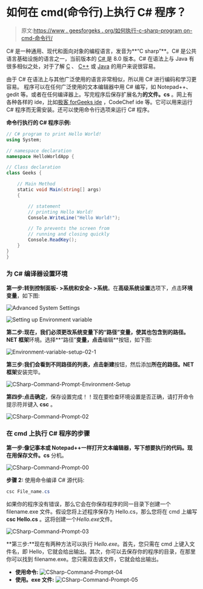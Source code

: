 # 如何在 cmd(命令行)上执行 C# 程序？

> 原文:[https://www . geesforgeks . org/如何执行-c-sharp-program on-cmd-命令行/](https://www.geeksforgeeks.org/how-to-execute-c-sharp-program-on-cmd-command-line/)

C# 是一种通用、现代和面向对象的编程语言，发音为**“C sharp”**。C# 是公共语言基础设施的语言之一，当前版本的 [C# ](https://www.geeksforgeeks.org/csharp-programming-language/) 是 8.0 版本。C# 在语法上与 Java 有很多相似之处，对于了解 [C](https://www.geeksforgeeks.org/c-programming-language/) 、 [C++](https://www.geeksforgeeks.org/c-plus-plus/) 或 [Java](https://www.geeksforgeeks.org/java/) 的用户来说很容易。

由于 C# 在语法上与其他广泛使用的语言非常相似，所以用 C# 进行编码和学习更容易。
程序可以在任何广泛使用的文本编辑器中用 C# 编写，如 Notepad++、gedit 等。或者在任何编译器上。写完程序后保存扩展名为**的文件。cs** 。网上有各种各样的 ide，比如[极客 forGeeks ide](https://ide.geeksforgeeks.org/) ，CodeChef ide 等。它可以用来运行 C# 程序而无需安装。还可以使用命令行选项来运行 C# 程序。

**命令行执行的 C# 程序示例:**

```cs
// C# program to print Hello World!
using System;

// namespace declaration
namespace HelloWorldApp {

// Class declaration
class Geeks {

    // Main Method
    static void Main(string[] args)
    {

        // statement
        // printing Hello World!
        Console.WriteLine("Hello World!");

        // To prevents the screen from
        // running and closing quickly
        Console.ReadKey();
    }
}
}
```

### 为 C# 编译器设置环境

**第一步:**转到**控制面板- >系统和安全- >系统**。在**高级系统设置**选项下，点击**环境变量**，如下图:

![Advanced System Settings](img/aafc754c092fea19ccc192eae27b2f13.png)

![Setting up Environment variable](img/18baf4ace6da951b1986678e95229da1.png)

**第二步:**现在，我们必须更改系统变量下的**“路径”**变量，使其也包含到**的路径。NET 框架**环境。选择**“路径”**变量，点击**编辑**按钮，如下图:

![Environment-variable-setup-02-1](img/d0eb3fa4d657a546ffafdb2c76978435.png)

**第三步:**我们会看到不同路径的列表，点击**新建**按钮，然后添加**所在的路径。NET 框架**安装完毕。

![CSharp-Command-Prompt-Environment-Setup](img/412bee6a6af921c7d0bb937ed428397a.png)

**第四步:**点击**确定**，保存设置完成！！现在要检查环境设置是否正确，请打开命令提示符并键入 **csc** 。

![CSharp-Command-Prompt-02](img/c619bf772a8a413374f0ddc788666e31.png)

### 在 cmd 上执行 C# 程序的步骤

**第一步:**像记事本或 Notepad++一样打开文本编辑器，写下想要执行的代码。现在用**保存文件。cs** 分机。

![CSharp-Command-Prompt-00](img/ab00efd6c92f89a67be4331e29c24381.png)

**步骤 2:** 使用命令编译 C# 源代码:

```cs
csc File_name.cs
```

如果你的程序没有错误，那么它会在你保存程序的同一目录下创建一个 filename.exe 文件。假设您将上述程序保存为 Hello.cs，那么您将在 cmd 上编写 **csc Hello.cs** 。这将创建一个*Hello.exe*文件。

![CSharp-Command-Prompt-03](img/57d7cb38f5abd2dd5a8b3c563f7ae128.png)

**第三步:**现在有两种方法可以执行 H*ello.exe*。首先，您只需在 cmd 上键入文件名，即 Hello，它就会给出输出。其次，你可以去保存你的程序的目录，在那里你可以找到 filename.exe。您只需双击该文件，它就会给出输出。

*   **使用命令:**
    ![CSharp-Command-Prompt-04](img/9dd15fd10997a8f990fba9e828d9ae43.png)
*   **使用。exe 文件:**
    ![CSharp-Command-Prompt-05](img/668cfb5e3f40f166368ea0c9a6223f00.png)